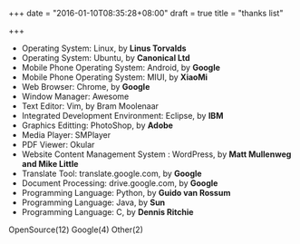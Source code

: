 +++
date = "2016-01-10T08:35:28+08:00"
draft = true
title = "thanks list"

+++



* Operating System: Linux, by **Linus Torvalds**
* Operating System: Ubuntu, by **Canonical Ltd**
* Mobile Phone Operating System: Android, by **Google**
* Mobile Phone Operating System: MIUI, by **XiaoMi**
* Web Browser: Chrome, by **Google**
* Window Manager: Awesome
* Text Editor: Vim, by Bram Moolenaar
* Integrated Development Environment: Eclipse, by **IBM**
* Graphics Editting: PhotoShop, by **Adobe**
* Media Player: SMPlayer
* PDF Viewer: Okular
* Website Content Management System : WordPress, by **Matt Mullenweg and Mike Little**
* Translate Tool: translate.google.com, by **Google**
* Document Processing: drive.google.com, by **Google**
* Programming Language: Python, by **Guido van Rossum**
* Programming Language: Java, by **Sun**
* Programming Language: C, by **Dennis Ritchie**

OpenSource(12) Google(4) Other(2)


